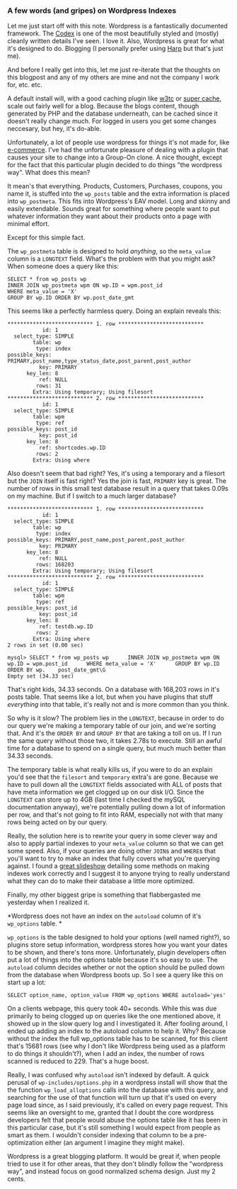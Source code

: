 ### A few words (and gripes) on Wordpress Indexes

Let me just start off with this note. Wordpress is a fantastically 
documented framework. The [Codex] is one of the most beautifully 
styled and (mostly) cleanly written details I've seen. I love it. Also,
Wordpress is great for what it's designed to do. Blogging (I personally
prefer using [Harp] but that's just me).

And before I really get into this, let me just re-iterate that the thoughts 
on this blogpost and any of my others are mine and not the company I work
for, etc. etc.

A default install will, with a good caching plugin like [w3tc] or
[super cache], scale out fairly well for a blog. Because the blogs content,
though generated by PHP and the database underneath, can be cached since it
doesn't really change much. For logged in users you get some changes
neccesary, but hey, it's do-able.

Unfortunately, a lot of people use wordpress for things it's not made for,
like [e-commerce]. I've had the unfortunate pleasure of dealing with a
plugin that causes your site to change into a Group-On clone. A nice thought, 
except for the fact that this particular plugin decided to do things
"the wordpress way". What does this mean? 

It mean's that everything. Products, Customers, Purchases, coupons, you
name it, is stuffed into the `wp_posts` table and the extra information
is placed into `wp_postmeta`. This fits into Wordpress's EAV model. Long
and skinny and easily extendable. Sounds great for something where people
want to put whatever information they want about their products onto a 
page with minimal effort. 

Except for this simple fact. 

The `wp_postmeta` table is designed to hold _anything_, so the `meta_value`
column is a `LONGTEXT` field. What's the problem with that you might ask? 
When someone does a query like this:

    SELECT * from wp_posts wp 
    INNER JOIN wp_postmeta wpm ON wp.ID = wpm.post_id 
    WHERE meta_value = 'X' 
    GROUP BY wp.ID ORDER BY wp.post_date_gmt

This seems like a perfectly harmless query. Doing an explain reveals this:

    *************************** 1. row ***************************
               id: 1
      select_type: SIMPLE
            table: wp
             type: index
    possible_keys: PRIMARY,post_name,type_status_date,post_parent,post_author
              key: PRIMARY
          key_len: 8
              ref: NULL
             rows: 31
            Extra: Using temporary; Using filesort
    *************************** 2. row ***************************
               id: 1
      select_type: SIMPLE
            table: wpm
             type: ref
    possible_keys: post_id
              key: post_id
          key_len: 8
              ref: shortcodes.wp.ID
             rows: 2
            Extra: Using where

Also doesn't seem that bad right? Yes, it's using a temporary and a filesort but
the `JOIN` itself is fast right? Yes the join is fast, `PRIMARY` key is great. The 
number of rows in this small test database result in a query that takes 0.09s on
my machine. But if I switch to a much larger database? 

 
    *************************** 1. row ***************************
               id: 1
      select_type: SIMPLE
            table: wp
             type: index
    possible_keys: PRIMARY,post_name,post_parent,post_author
              key: PRIMARY
          key_len: 8
              ref: NULL
             rows: 168203
            Extra: Using temporary; Using filesort
    *************************** 2. row ***************************
               id: 1
      select_type: SIMPLE
            table: wpm
             type: ref
    possible_keys: post_id
              key: post_id
          key_len: 8
              ref: testdb.wp.ID
             rows: 2
            Extra: Using where
    2 rows in set (0.00 sec)
    
    mysql> SELECT * from wp_posts wp      INNER JOIN wp_postmeta wpm ON wp.ID = wpm.post_id      WHERE meta_value = 'X'      GROUP BY wp.ID ORDER BY wp.    post_date_gmt\G 
    Empty set (34.33 sec)

That's right kids, 34.33 seconds. On a database with 168,203 rows in it's posts 
table. That seems like a lot, but when you have plugins that stuff _everything_
into that table, it's really not and is more common than you think.

So why is it slow? The problem lies in the `LONGTEXT`, because in order to do our
query we're making a temporary table of our join, and we're sorting that. And it's
the `ORDER BY` and `GROUP BY` that are taking a toll on us. If I run the same query
without those two, it takes 2.78s to execute. Still an awful time for a database
to spend on a single query, but much much better than 34.33 seconds. 

The temporary table is what really kills us, if you were to do an explain you'd 
see that the `filesort` and `temporary` extra's are gone. Because we have to pull
down all the `LONGTEXT` fields associated with ALL of posts that have meta information
we get clogged up on our disk I/O. Since the `LONGTEXT` can store up to 4GB (last time
I checked the mySQL documentation anyway), we're potentially pulling down a lot of
information per row, and that's not going to fit into RAM, especially not with that
many rows being acted on by our query. 

Really, the solution here is to rewrite your query in some clever way and also to
apply partial indexes to your `meta_value` column so that we can get some speed. 
Also, if your queries are doing other `JOIN`s and `WHERE`s that you'll want to 
try to make an index that fully covers what you're querying against. I found a
[great slideshow] detailing some methods on making indexes work correctly and I
suggest it to anyone trying to really understand what they can do to make their
database a little more optimized.  

Finally, my other biggest gripe is something that flabbergasted me yesterday when
I realized it. 

*Wordpress does not have an index on the `autoload` column of it's `wp_options` 
table. *

`wp_options` is the table designed to hold your options (well named right?), so
plugins store setup information, wordpress stores how you want your dates to be
shown, and there's tons more. Unfortunately, plugin developers often put a lot
of things into the options table because it's so easy to use. The `autoload` 
column decides whether or not the option should be pulled down from the database
when Wordpress boots up. So I see a query like this on start up a lot:

    SELECT option_name, option_value FROM wp_options WHERE autoload='yes'

On a clients webpage, this query took 40+ seconds. While this was due primarily 
to being clogged up on queries like the one mentioned above, it showed up in the
slow query log and I investigated it. After fooling around, I ended up adding
an index to the autoload column to help it. Why? Because without the index the
full wp_options table has to be scanned, for this client that's 15681 rows (see
why I don't like Wordpress being used as a platform to do things it shouldn't?),
when I add an index, the number of rows scanned is reduced to 229. That's a huge 
boost. 

Really, I was confused why `autoload` isn't indexed by default. A quick perusal of
`wp-includes/options.php` in a wordpress install will show that the the function
`wp_load_alloptions` calls into the database with this query, and searching for 
the use of that function will turn up that it's used on every page load since, as
I said previously, it's called on every page request. This seems like an oversight
to me, granted that I doubt the core wordpress developers felt that people would
abuse the options table like it has been in this particular case, but it's still
something I would expect from people as smart as them. I wouldn't consider indexing
that column to be a pre-optimization either (an argument I imagine they might make).

Wordpress is a great blogging platform. It would be great if, when people tried to 
use it for other areas, that they don't blindly follow the "wordpress way", and 
instead focus on good normalized schema design. Just my 2 cents.


[Codex]:http://codex.wordpress.org
[Harp]:harpjs.com
[w3tc]:http://wordpress.org/plugins/w3-total-cache/
[super cache]:https://wordpress.org/plugins/wp-super-cache/
[e-commerce]:http://wordpress.org/plugins/tags/ecommerce
[great slideshow]:http://www.slideshare.net/billkarwin/how-to-design-indexes-really